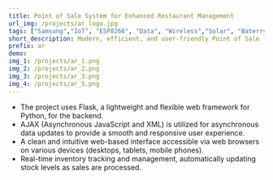 ```yaml
---
title: Point of Sale System for Enhanced Restaurant Management
url_img: /projects/ar_logo.jpg
tags: ["Samsung","IoT", "ESP8266", "Data", "Wireless","Solar", "Baterry"]
short_description: Modern, efficient, and user-friendly Point of Sale (POS) system that streamlines sales transactions and inventory management.
prefix: ar
demo: 
img_1: /projects/ar_1.png
img_2: /projects/ar_2.png
img_3: /projects/ar_3.png
img_4: /projects/ar_5.png
---
```

- The project uses Flask, a lightweight and flexible web framework for Python, for the backend.
- AJAX (Asynchronous JavaScript and XML) is utilized for asynchronous data updates to provide a smooth and responsive user experience.
- A clean and intuitive web-based interface accessible via web browsers on various devices (desktops, tablets, mobile phones).
- Real-time inventory tracking and management, automatically updating stock levels as sales are processed.